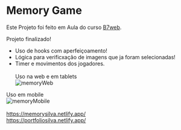 # Memory Game
Este Projeto foi feito em Aula do curso [B7web](https://b7web.com.br).

Projeto finalizado! 
- Uso de hooks com aperfeiçoamento!
- Lógica para verificxação de imagens que ja foram selecionadas!
- Timer e movimentos dos jogadores.
<br><br>
Uso na web e em tablets<br>
![memoryWeb](https://user-images.githubusercontent.com/89535654/192843820-5c9df695-0bf5-42f1-85da-584dff78629d.png)<br>


Uso em mobile<br>
![memoryMobile](https://user-images.githubusercontent.com/89535654/192842415-f907e273-9e3a-446a-bbd3-2613e73f621f.png)
<br><br>
https://memorysilva.netlify.app/<br>
https://portfoliosilva.netlify.app/
